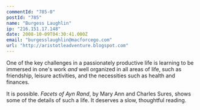 ```yaml
---
commentId: "785-0"
postId: "785"
name: "Burgess Laughlin"
ip: "216.151.17.148"
date: 2008-10-09T04:30:41.000Z
email: "burgesslaughlin@macforcego.com"
url: "http://aristotleadventure.blogspot.com"
---
```

<p>One of the key challenges in a passionately productive life is learning to be immersed in one's work <i>and</i> well organized in all areas of life, such as friendship, leisure activities, and the necessities such as health and finances.</p>
<p>It is possible. <i>Facets of Ayn Rand</i>, by Mary Ann and Charles Sures, shows some of the details of such a life. It deserves a slow, thoughtful reading.</p>